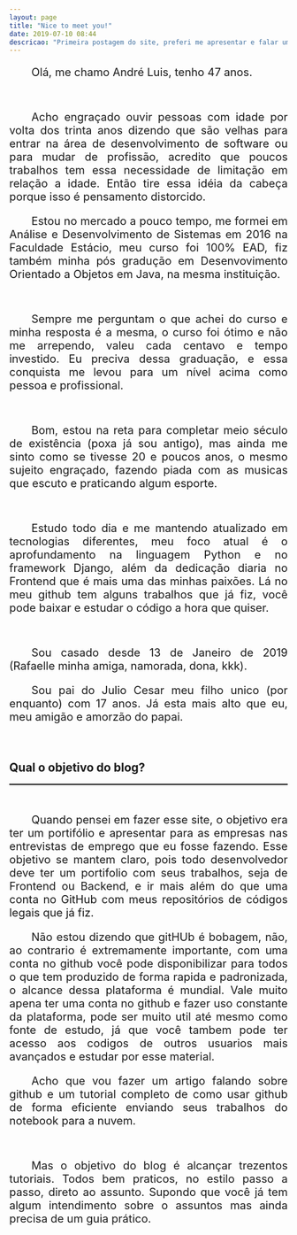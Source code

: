 ```yaml
---
layout: page
title: "Nice to meet you!"
date: 2019-07-10 08:44
descricao: "Primeira postagem do site, preferi me apresentar e falar um pouco sobre mim..."
---
```

<style>
p {text-indent: 40px; text-align: justify;font-size:20px;}
hr{border-bottom: 1px solid black;}
</style>

<p>Olá, me chamo André Luis, tenho 47 anos.</p>
<br>
<p>Acho engraçado ouvir pessoas com idade por volta dos trinta anos dizendo que são velhas para entrar na área de desenvolvimento de software ou para mudar de profissão, acredito que poucos trabalhos tem essa necessidade de limitação em relação a idade. Então tire essa idéia da cabeça porque isso é pensamento distorcido.</p>
<p>Estou no mercado a pouco tempo, me formei em Análise e Desenvolvimento de Sistemas em 2016 na Faculdade Estácio, meu curso foi 100% EAD, fiz também minha pós gradução em Desenvovimento Orientado a Objetos em Java, na mesma instituição.</p>
<br>
<p> Sempre me perguntam o que achei do curso e minha resposta é a mesma, o curso foi ótimo e não me arrependo, valeu cada centavo e tempo investido. Eu preciva dessa graduação, e essa conquista me levou para um nível acima como pessoa e profissional.</p>
<br>
<p>Bom, estou na reta para completar meio século de existência (poxa já sou antigo), mas ainda me sinto como se tivesse 20 e poucos anos, o mesmo sujeito engraçado, fazendo piada com as musicas que escuto e praticando algum esporte. </p>
<br>
<p>Estudo todo dia e me mantendo atualizado em tecnologias diferentes, meu foco atual é o aprofundamento na linguagem Python e no framework Django, além da dedicação diaria no Frontend que é mais uma das minhas paixões. Lá no meu github tem alguns trabalhos que já fiz, você pode baixar e estudar o código a hora que quiser.</p>
<br>
<p>Sou casado desde 13 de Janeiro de 2019 (Rafaelle minha amiga, namorada, dona, kkk).</p>
<p>Sou pai do Julio Cesar meu filho unico (por enquanto) com 17 anos. Já esta mais alto que eu, meu amigão e amorzão do papai.</p>
<br>

<h2>Qual o objetivo do blog?</h2>
<hr>
<br>
<p>Quando pensei em fazer esse site, o objetivo era ter um portifólio e apresentar para as empresas nas entrevistas de emprego que eu fosse fazendo. Esse objetivo se mantem claro, pois todo desenvolvedor deve ter um portifolio com seus trabalhos, seja de Frontend ou Backend, e ir mais além do que uma conta no GitHub com meus repositórios de códigos legais que já fiz.</p>
<p> Não estou dizendo que gitHUb é bobagem, não, ao contrario é extremamente importante, com uma conta no github você pode disponibilizar para todos o que tem produzido de forma rapida e padronizada, o alcance dessa plataforma é mundial. Vale muito apena ter uma conta no github e fazer uso constante da plataforma, pode ser muito util até mesmo como fonte de estudo, já que você tambem pode ter acesso aos codigos de outros usuarios mais avançados e estudar por esse material.</p>
<p> Acho que vou fazer um artigo falando sobre github e um tutorial completo de como usar github de forma eficiente enviando seus trabalhos do notebook para a nuvem. </p>
<br>
<p>Mas o objetivo do blog é alcançar trezentos tutoriais. Todos bem praticos, no estilo passo a passo, direto ao assunto. Supondo que você já tem algum intendimento sobre o assuntos mas ainda precisa de um guia prático.</p>
<br>
<br>
<br>
